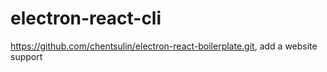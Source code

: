 # electron-react-cli
https://github.com/chentsulin/electron-react-boilerplate.git, add a website support 
